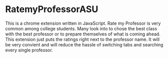 # RatemyProfessorASU
This is a chrome extension written in JavaScript. Rate my Professor is very common among college students. Many look into to chose the best class with the best professor or to prepare themselves of what is coming ahead. This extension just puts the ratings right next to the professor name. It will be very convient and will reduce the hassle of switching tabs and searching every single professor.
